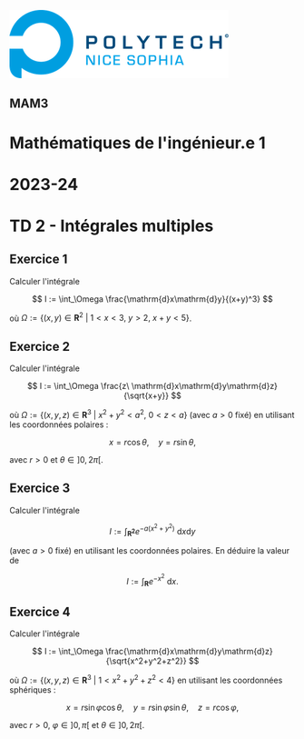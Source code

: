 ![PNS](https://raw.githubusercontent.com/pns-mam/mi1/master/logo-pns.png)
## MAM3
# Mathématiques de l'ingénieur.e 1
# 2023-24

# TD 2 - Intégrales multiples

## Exercice 1
Calculer l'intégrale

$$
  I := \int_\Omega \frac{\mathrm{d}x\mathrm{d}y}{(x+y)^3}
$$

où $\Omega := \lbrace (x,y) \in \mathbf{R}^2\ |\ 1 < x < 3,\ y > 2,\ x+y < 5 \rbrace$.

## Exercice 2
Calculer l'intégrale

$$
  I := \int_\Omega \frac{z\ \mathrm{d}x\mathrm{d}y\mathrm{d}z}{\sqrt{x+y}}
$$

où $\Omega := \lbrace (x,y,z) \in \mathbf{R}^3\ |\ x^2+y^2 < a^2,\ 0 < z < a \rbrace$ (avec $a > 0$ fixé) en utilisant les coordonnées polaires :

$$
  x = r\cos\theta,\quad
  y = r\sin\theta,
$$

avec $r > 0$ et $\theta \in ]0,2\pi[$. 

## Exercice 3
Calculer l'intégrale

$$
  I := \int_{\mathbf{R^2}} e^{-a(x^2+y^2)}\ \mathrm{d}x\mathrm{d}y
$$

(avec $a > 0$ fixé) en utilisant les coordonnées polaires. En déduire la valeur de

$$
  I := \int_{\mathbf{R}} e^{-x^2}\ \mathrm{d}x.
$$

## Exercice 4
Calculer l'intégrale

$$
  I := \int_\Omega \frac{\mathrm{d}x\mathrm{d}y\mathrm{d}z}{\sqrt{x^2+y^2+z^2}}
$$

où $\Omega := \lbrace (x,y,z) \in \mathbf{R}^3\ |\ 1 < x^2+y^2+z^2 < 4 \rbrace$
en utilisant les coordonnées sphériques :

$$
  x = r\sin\varphi\cos\theta,\quad
  y = r\sin\varphi\sin\theta,\quad
  z = r\cos\varphi,
$$

avec $r > 0$, $\varphi \in ]0,\pi[$ et $\theta \in ]0,2\pi[$.
